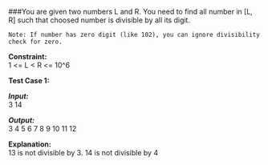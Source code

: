 ###You are given two numbers L and R. You need to find all number in [L, R] such that choosed number is divisible by all its digit.

`Note: If number has zero digit (like 102), you can ignore divisibility check for zero.`

**Constraint:**<br />
1 <= L < R <= 10^6

**Test Case 1:**

***Input:***<br />
3 14

***Output:***<br />
3 4 5 6 7 8 9 10 11 12

**Explanation:**<br />
13 is not divisible by 3. 14 is not divisible by 4
